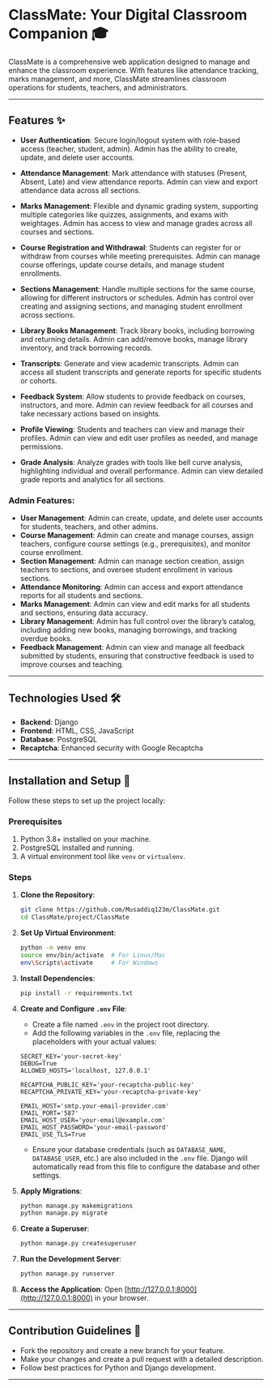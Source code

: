 # ClassMate: Your Digital Classroom Companion 🎓

ClassMate is a comprehensive web application designed to manage and enhance the classroom experience. With features like attendance tracking, marks management, and more, ClassMate streamlines classroom operations for students, teachers, and administrators.

---


## Features ✨

- **User Authentication**: Secure login/logout system with role-based access (teacher, student, admin). Admin has the ability to create, update, and delete user accounts.

- **Attendance Management**: Mark attendance with statuses (Present, Absent, Late) and view attendance reports. Admin can view and export attendance data across all sections.

- **Marks Management**: Flexible and dynamic grading system, supporting multiple categories like quizzes, assignments, and exams with weightages. Admin has access to view and manage grades across all courses and sections.

- **Course Registration and Withdrawal**: Students can register for or withdraw from courses while meeting prerequisites. Admin can manage course offerings, update course details, and manage student enrollments.

- **Sections Management**: Handle multiple sections for the same course, allowing for different instructors or schedules. Admin has control over creating and assigning sections, and managing student enrollment across sections.

- **Library Books Management**: Track library books, including borrowing and returning details. Admin can add/remove books, manage library inventory, and track borrowing records.

- **Transcripts**: Generate and view academic transcripts. Admin can access all student transcripts and generate reports for specific students or cohorts.

- **Feedback System**: Allow students to provide feedback on courses, instructors, and more. Admin can review feedback for all courses and take necessary actions based on insights.

- **Profile Viewing**: Students and teachers can view and manage their profiles. Admin can view and edit user profiles as needed, and manage permissions.

- **Grade Analysis**: Analyze grades with tools like bell curve analysis, highlighting individual and overall performance. Admin can view detailed grade reports and analytics for all sections.

### **Admin Features**:
- **User Management**: Admin can create, update, and delete user accounts for students, teachers, and other admins.
- **Course Management**: Admin can create and manage courses, assign teachers, configure course settings (e.g., prerequisites), and monitor course enrollment.
- **Section Management**: Admin can manage section creation, assign teachers to sections, and oversee student enrollment in various sections.
- **Attendance Monitoring**: Admin can access and export attendance reports for all students and sections.
- **Marks Management**: Admin can view and edit marks for all students and sections, ensuring data accuracy.
- **Library Management**: Admin has full control over the library’s catalog, including adding new books, managing borrowings, and tracking overdue books.
- **Feedback Management**: Admin can view and manage all feedback submitted by students, ensuring that constructive feedback is used to improve courses and teaching.
---

## Technologies Used 🛠️

- **Backend**: Django
- **Frontend**: HTML, CSS, JavaScript
- **Database**: PostgreSQL
- **Recaptcha**: Enhanced security with Google Recaptcha

---

## Installation and Setup 🚀

Follow these steps to set up the project locally:

### Prerequisites

1. Python 3.8+ installed on your machine.
2. PostgreSQL installed and running.
3. A virtual environment tool like `venv` or `virtualenv`.

### Steps

1. **Clone the Repository**:
   ```bash
   git clone https://github.com/Musaddiq123m/ClassMate.git
   cd ClassMate/project/ClassMate
   ```

2. **Set Up Virtual Environment**:
   ```bash
   python -m venv env
   source env/bin/activate  # For Linux/Mac
   env\Scripts\activate     # For Windows
   ```

3. **Install Dependencies**:
   ```bash
   pip install -r requirements.txt
   ```

4. **Create and Configure `.env` File**:
   - Create a file named `.env` in the project root directory.
   - Add the following variables in the `.env` file, replacing the placeholders with your actual values:

   ```env
   SECRET_KEY='your-secret-key'
   DEBUG=True
   ALLOWED_HOSTS='localhost, 127.0.0.1'

   RECAPTCHA_PUBLIC_KEY='your-recaptcha-public-key'
   RECAPTCHA_PRIVATE_KEY='your-recaptcha-private-key'

   EMAIL_HOST='smtp.your-email-provider.com'
   EMAIL_PORT='587'
   EMAIL_HOST_USER='your-email@example.com'
   EMAIL_HOST_PASSWORD='your-email-password'
   EMAIL_USE_TLS=True
   ```

   - Ensure your database credentials (such as `DATABASE_NAME`, `DATABASE_USER`, etc.) are also included in the `.env` file. Django will automatically read from this file to configure the database and other settings.

5. **Apply Migrations**:
   ```bash
   python manage.py makemigrations
   python manage.py migrate
   ```

6. **Create a Superuser**:
   ```bash
   python manage.py createsuperuser
   ```

7. **Run the Development Server**:
   ```bash
   python manage.py runserver
   ```

8. **Access the Application**:
   Open [http://127.0.0.1:8000](http://127.0.0.1:8000) in your browser.

---

## Contribution Guidelines 🤝

- Fork the repository and create a new branch for your feature.
- Make your changes and create a pull request with a detailed description.
- Follow best practices for Python and Django development.

---
